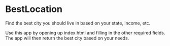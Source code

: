 # BestLocation
Find the best city you should live in based on your state, income, etc. 

Use this app by opening up index.html and filling in the other required fields. The app will then return the best city based on your needs.
